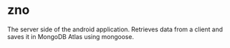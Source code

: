 # zno
The server side of the android application. Retrieves data from a client and saves it in MongoDB Atlas using mongoose.
